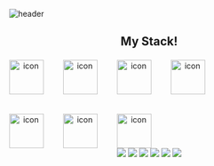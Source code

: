 ![header](https://capsule-render.vercel.app/api?type=venom&text=KimDoYeon&fontColor=ffffff)
<div>
  <h2 align=center >
     My Stack!
  </p>
    
</div>
<div align=center style="display: flex;"><img src="https://techstack-generator.vercel.app/js-icon.svg" alt="icon" width="62" style="width: 62px; height: 62px; margin-right: 35px; margin-bottom: 35px;" /><img src="https://techstack-generator.vercel.app/cpp-icon.svg" alt="icon" width="62" style="width: 62px; height: 62px; margin-right: 35px; margin-bottom: 35px;" /><img src="https://techstack-generator.vercel.app/python-icon.svg" alt="icon" width="62" style="width: 62px; height: 62px; margin-right: 35px; margin-bottom: 35px;" /><img src="https://techstack-generator.vercel.app/github-icon.svg" alt="icon" width="62" style="width: 62px; height: 62px; margin-right: 0px; margin-bottom: 35px;" /></div><div align=center style="display: flex;"><img src="https://techstack-generator.vercel.app/mysql-icon.svg" alt="icon" width="62" style="width: 62px; height: 62px; margin-right: 35px; margin-bottom: 0px;" /><img src="https://techstack-generator.vercel.app/java-icon.svg" alt="icon" width="62" style="width: 62px; height: 62px; margin-right: 35px; margin-bottom: 0px;" /><img src="https://techstack-generator.vercel.app/aws-icon.svg" alt="icon" width="62" style="width: 62px; height: 62px; margin-right: 35px; margin-bottom: 0px;" /></div>
<div>
  
</div>
<div align=center>
  <img src="https://img.shields.io/badge/HTML5-E34F26?style=for-the-badge&logo=HTML5&logoColor=white">
  <img src="https://img.shields.io/badge/CSS3-1572B6?style=for-the-badge&logo=CSS3&logoColor=white">
  <img src="https://img.shields.io/badge/firebase-FFCA28?style=for-the-badge&logo=firebase&logoColor=white">
  <img src="https://img.shields.io/badge/androidstudio-3DDC84?style=for-the-badge&logo=androidstudio&logoColor=white">
  <img src="https://img.shields.io/badge/c-A8B9CC?style=for-the-badge&logo=c&logoColor=white">
  <img src="https://img.shields.io/badge/sqlite-003B57?style=for-the-badge&logo=sqlite&logoColor=white">
</div>

